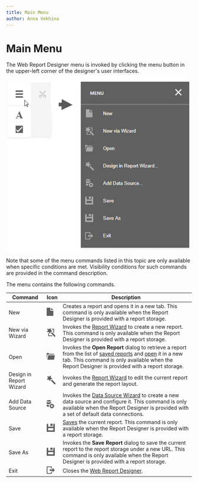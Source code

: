 ```yaml
---
title: Main Menu
author: Anna Vekhina
---
```

# Main Menu

The Web Report Designer menu is invoked by clicking the menu button in the upper-left corner of the designer's user interfaces.

![Main menu](../../../images/eurd-web-main-menu.png)

Note that some of the menu commands listed in this topic are only available when specific conditions are met. Visibility conditions for such commands are provided in the command description.

The menu contains the following commands.


| Command | Icon | Description |
|---|---|---|
| New |![](../../../images/eurd-web-main-menu-add.png)| Creates a report and opens it in a new tab. This command is only available when the Report Designer is provided with a report storage. |
| New via Wizard |![](../../../images/eurd-web-main-menu-new-via-wizard.png)| Invokes the [Report Wizard](report-wizard.md) to create a new report. This command is only available when the Report Designer is provided with a report storage. |
| Open |![](../../../images/eurd-web-main-menu-open.png)| Invokes the **Open Report** dialog to retrieve a report from the list of [saved reports](../save-reports.md) and [open](../open-reports.md) it in a new tab. This command is only available when the Report Designer is provided with a report storage. |
| Design in Report Wizard |![](../../../images/eurd-web-main-menu-design-in-wizard.png)| Invokes the [Report Wizard](report-wizard.md) to edit the current report and generate the report layout. |
| Add Data Source |![](../../../images/eurd-web-main-menu-add-sql-ds.png)| Invokes the [Data Source Wizard](data-source-wizard.md) to create a new data source and configure it. This command is only available when the Report Designer is provided with a set of default data connections. |
| Save |![](../../../images/eurd-web-main-menu-save.png)| [Saves](../save-reports.md) the current report. This command is only available when the Report Designer is provided with a report storage.|
| Save As |![](../../../images/eurd-web-main-menu-save.png)| Invokes the **Save Report** dialog to save the current report to the report storage under a new URL. This command is only available when the Report Designer is provided with a report storage. |
| Exit |![](../../../images/eurd-web-main-menu-exit.png)| Closes the [Web Report Designer](../../report-designer.md). |
